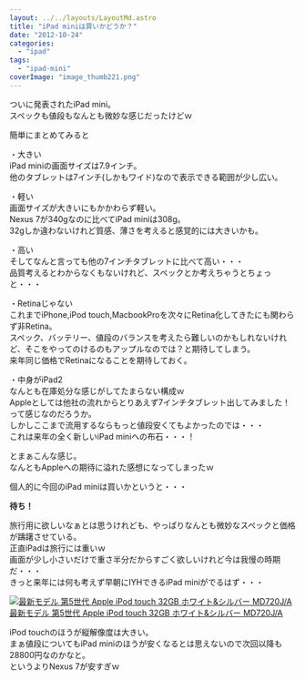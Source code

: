 ```yaml
---
layout: ../../layouts/LayoutMd.astro
title: "iPad miniは買いかどうか？"
date: "2012-10-24"
categories: 
  - "ipad"
tags: 
  - "ipad-mini"
coverImage: "image_thumb221.png"
---
```


ついに発表されたiPad mini。  
スペックも値段もなんとも微妙な感じだったけどｗ

簡単にまとめてみると

・大きい  
iPad miniの画面サイズは7.9インチ。  
他のタブレットは7インチ(しかもワイド)なので表示できる範囲が少し広い。

・軽い  
画面サイズが大きいにもかかわらず軽い。  
Nexus 7が340gなのに比べてiPad miniは308g。  
32gしか違わないけれど質感、薄さを考えると感覚的には大きいかも。

・高い  
そしてなんと言っても他の7インチタブレットに比べて高い・・・  
品質考えるとわからなくもないけれど、スペックとか考えちゃうとちょっと・・・

・Retinaじゃない  
これまでiPhone,iPod touch,MacbookProを次々にRetina化してきたにも関わらず非Retina。  
スペック、バッテリー、値段のバランスを考えたら難しいのかもしれないけれど、そこをやってのけるのもアップルなのでは？と期待してしまう。  
来年同じ価格でRetinaになることを期待しておく。

・中身がiPad2  
なんとも在庫処分な感じがしてたまらない構成ｗ  
Appleとしては他社の流れからとりあえず7インチタブレット出してみました！って感じなのだろうか。  
しかしここまで流用するならもっと値段安くてもよかったのでは・・・  
これは来年の全く新しいiPad miniへの布石・・・！

とまぁこんな感じ。  
なんともAppleへの期待に溢れた感想になってしまったｗ

個人的に今回のiPad miniは買いかというと・・・

**待ち！**

旅行用に欲しいなぁとは思うけれども、やっぱりなんとも微妙なスペックと価格が躊躇させている。  
正直iPadは旅行には重いｗ  
画面が少し小さいだけで重さ半分だからすごく欲しいけれど今は我慢の時期だ・・・  
きっと来年には何も考えず早朝にIYHできるiPad miniがでるはず・・・

[![最新モデル 第5世代 Apple iPod touch 32GB ホワイト&シルバー MD720J/A](/archive/images/41SDezQFo0L._SL160_.jpg)  
最新モデル 第5世代 Apple iPod touch 32GB ホワイト&シルバー MD720J/A  
](https://www.amazon.co.jp/exec/obidos/ASIN/B009A3M8X0/mizuka123-22/ref=nosim)

iPod touchのほうが縦解像度は大きい。  
まぁ値段についてもiPad miniのほうが安くなるとは思えないので次回以降も28800円なのかなと。  
というよりNexus 7が安すぎｗ
